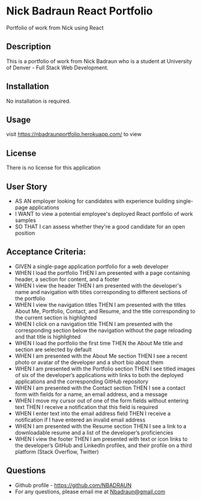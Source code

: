 # Nick Badraun React Portfolio
Portfolio of work from Nick using React

## Description
This is a portfolio of work from Nick Badraun who is a student at University of Denver - Full Stack Web Development.  

## Installation
No installation is required.  

## Usage
visit https://nbadraunportfolio.herokuapp.com/ to view

## License
There is no license for this application 

## User Story
- AS AN employer looking for candidates with experience building single-page applications
- I WANT to view a potential employee's deployed React portfolio of work samples
- SO THAT I can assess whether they're a good candidate for an open position

## Acceptance Criteria: 
- GIVEN a single-page application portfolio for a web developer
- WHEN I load the portfolio THEN I am presented with a page containing header, a section for content, and a footer
- WHEN I view the header THEN I am presented with the developer's name and navigation with titles corresponding to different sections of the portfolio
- WHEN I view the navigation titles THEN I am presented with the titles About Me, Portfolio, Contact, and Resume, and the title corresponding to the current section is highlighted
- WHEN I click on a navigation title THEN I am presented with the corresponding section below the navigation without the page reloading and that title is highlighted
- WHEN I load the portfolio the first time THEN the About Me title and section are selected by default
- WHEN I am presented with the About Me section THEN I see a recent photo or avatar of the developer and a short bio about them
- WHEN I am presented with the Portfolio section THEN I see titled images of six of the developer’s applications with links to both the deployed applications and the corresponding GitHub repository
- WHEN I am presented with the Contact section THEN I see a contact form with fields for a name, an email address, and a message
- WHEN I move my cursor out of one of the form fields without entering text THEN I receive a notification that this field is required
- WHEN I enter text into the email address field THEN I receive a notification if I have entered an invalid email address
- WHEN I am presented with the Resume section THEN I see a link to a downloadable resume and a list of the developer’s proficiencies
- WHEN I view the footer THEN I am presented with text or icon links to the developer’s GitHub and LinkedIn profiles, and their profile on a third platform (Stack Overflow, Twitter)

## Questions 
- Github profile - https://github.com/NBADRAUN
- For any questions, please email me at Nbadraun@gmail.com